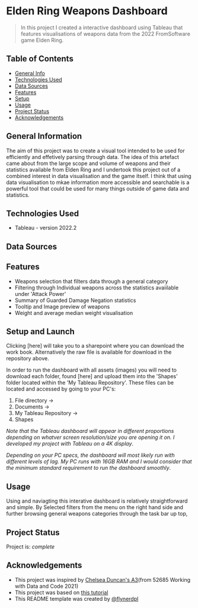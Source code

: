 # Elden Ring Weapons Dashboard
> In this project I created a interactive dashboard using Tableau that features visualisations of weapons data from the 2022 FromSoftware game Elden Ring. 


## Table of Contents
* [General Info](#general-information)
* [Technologies Used](#technologies-used)
* [Data Sources](#data-sources)
* [Features](#features)
* [Setup](#setup)
* [Usage](#usage)
* [Project Status](#project-status)
* [Acknowledgements](#acknowledgements)


## General Information
The aim of this project was to create a visual tool intended to be used for efficiently and effetively parsing through data. The idea of this artefact came about from the large scope and volume of weapons and their statistics available from Elden Ring and I undertook this project out of a combined interest in data visualisation and the game itself. I think that using data visualisation to mkae information more accessible and searchable is a powerful tool that could be used for many things outside of game data and statistics.


## Technologies Used
- Tableau - version 2022.2


## Data Sources


## Features
- Weapons selection that filters data through a general category
- Filtering through Individual weapons across the statistics avaiilable under 'Attack Power'
- Summary of Guarded Damage Negation statistics
- Tooltip and Image preview of weapons
- Weight and average median weight visualisation 


## Setup and Launch
Clicking [here] will take you to a sharepoint where you can download the work book. Alternatively the raw file is available for download in the repository above.

In order to run the dashboard with all assets (images) you will need to download each folder, found [here] and upload them into the 'Shapes' folder located within the 'My Tableau Repository'. These files can be located and accessed by going to your PC's:
1. File directory ->
2. Documents ->
3. My Tableau Repository ->
4. Shapes 

_Note that the Tableau dashboard will appear in different proportions depending on whatver screen resolution/size you are opening it on. I developed my project with Tableau on a 4K display_.

_Depending on your PC specs, the dashboard will most likely run with different levels of lag. My PC runs with 16GB RAM and I would consider that the minimum standard requirement to run the dashboard smoothly_.


## Usage
Using and naviagting this interative dashboard is relatively straightforward and simple. By Selected filters from the menu on the right hand side and further browsing general weapons categories through the task bar up top, 


## Project Status
Project is: _complete_ 


## Acknowledgements
- This project was inspired by [Chelsea Duncan's A3](https://web.microsoftstream.com/video/c7aa1c2b-f835-413d-9f0c-0a305e1d1ec1?list=user&userId=4d7a19f8-202f-450a-9175-4909c9ba805e)(from 52685 Working with Data and Code 2021)
- This project was based on [this tutorial](https://www.youtube.com/watch?v=rJsaezoTVAE)
- This README template was created by [@flynerdpl](https://www.flynerd.pl/)

